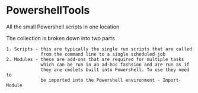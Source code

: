 # PowershellTools
All the small Powershell scripts in one location

The collection is broken down into two parts

    1. Scripts - this are typically the single run scripts that are called 
                 from the command line to a single scheduled job
    2. Modules - these are add-ons that are required for multiple tasks
                 which can be run in an ad-hoc fashsion and are run as if 
                 they are cmdlets built into Powershell. To use they need to
                 be imported into the Powershell environment - Import-Module
                 




